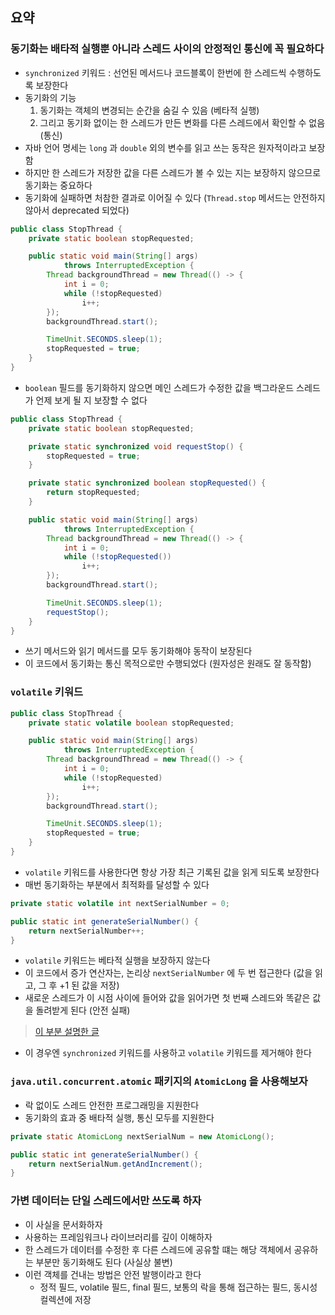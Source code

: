 ## 요약

### 동기화는 배타적 실행뿐 아니라 스레드 사이의 안정적인 통신에 꼭 필요하다 
- `synchronized` 키워드 : 선언된 메서드나 코드블록이 한번에 한 스레드씩 수행하도록 보장한다
- 동기화의 기능
    1. 동기화는 객체의 변경되는 순간을 숨길 수 있음 (베타적 실행)
    1. 그리고 동기화 없이는 한 스레드가 만든 변화를 다른 스레드에서 확인할 수 없음  (통신)
- 자바 언어 명세는 `long` 과 `double` 외의 변수를 읽고 쓰는 동작은 원자적이라고 보장함 
- 하지만 한 스레드가 저장한 값을 다른 스레드가 볼 수 있는 지는 보장하지 않으므로 동기화는 중요하다
- 동기화에 실패하면 처참한 결과로 이어질 수 있다 (`Thread.stop` 메서드는 안전하지 않아서 deprecated 되었다)


```java
public class StopThread {
    private static boolean stopRequested;

    public static void main(String[] args)
            throws InterruptedException {
        Thread backgroundThread = new Thread(() -> {
            int i = 0;
            while (!stopRequested)
                i++;
        });
        backgroundThread.start();

        TimeUnit.SECONDS.sleep(1);
        stopRequested = true;
    }
}
```
- `boolean` 필드를 동기화하지 않으면 메인 스레드가 수정한 값을 백그라운드 스레드가 언제 보게 될 지 보장할 수 없다



```java
public class StopThread {
    private static boolean stopRequested;

    private static synchronized void requestStop() {
        stopRequested = true;
    }

    private static synchronized boolean stopRequested() {
        return stopRequested;
    }

    public static void main(String[] args)
            throws InterruptedException {
        Thread backgroundThread = new Thread(() -> {
            int i = 0;
            while (!stopRequested())
                i++;
        });
        backgroundThread.start();

        TimeUnit.SECONDS.sleep(1);
        requestStop();
    }
}  
```
- 쓰기 메서드와 읽기 메서드를 모두 동기화해야 동작이 보장된다 
- 이 코드에서 동기화는 통신 목적으로만 수행되었다 (원자성은 원래도 잘 동작함)

### `volatile` 키워드 

```java
public class StopThread {
    private static volatile boolean stopRequested;

    public static void main(String[] args)
            throws InterruptedException {
        Thread backgroundThread = new Thread(() -> {
            int i = 0;
            while (!stopRequested)
                i++;
        });
        backgroundThread.start();

        TimeUnit.SECONDS.sleep(1);
        stopRequested = true;
    }
}
```
- `volatile` 키워드를 사용한다면 항상 가장 최근 기록된 값을 읽게 되도록 보장한다 
- 매번 동기화하는 부분에서 최적화를 달성할 수 있다 


```java
private static volatile int nextSerialNumber = 0; 

public static int generateSerialNumber() {
	return nextSerialNumber++;
}
```
- `volatile` 키워드는 베타적 실행을 보장하지 않는다
- 이 코드에서 증가 연산자는, 논리상 `nextSerialNumber` 에 두 번 접근한다 (값을 읽고, 그 후  +1 된 값을  저장)
- 새로운 스레드가 이 시점 사이에 들어와 값을 읽어가면 첫 번째 스레드와 똑같은 값을 돌려받게 된다 (안전 실패)

> [이 부분 설명한 글](https://parkcheolu.tistory.com/16)

- 이 경우엔 `synchronized` 키워드를 사용하고 `volatile` 키워드를 제거해야 한다 


### `java.util.concurrent.atomic` 패키지의 `AtomicLong` 을 사용해보자
- 락 없이도 스레드 안전한 프로그래밍을 지원한다
- 동기화의 효과 중 배타적 실행, 통신 모두를 지원한다 

```java
private static AtomicLong nextSerialNum = new AtomicLong(); 

public static int generateSerialNumber() {
	return nextSerialNum.getAndIncrement();
}
```

### 가변 데이터는 단일 스레드에서만 쓰도록 하자
- 이 사실을 문서화하자
- 사용하는 프레임워크나 라이브러리를 깊이 이해하자
- 한 스레드가 데이터를 수정한 후 다른 스레드에 공유할 떄는 해당 객체에서 공유하는 부분만 동기화해도 된다 (사실상 불변)
- 이런 객체를 건내는 방법은 안전 발행이라고 한다 
    - 정적 필드, volatile 필드, final 필드, 보통의 락을 통해 접근하는 필드, 동시성 컬렉션에 저장